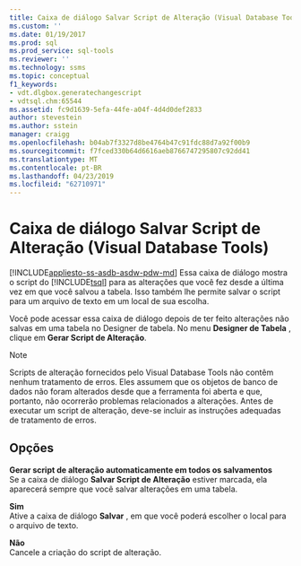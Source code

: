 ```yaml
---
title: Caixa de diálogo Salvar Script de Alteração (Visual Database Tools) | Microsoft Docs
ms.custom: ''
ms.date: 01/19/2017
ms.prod: sql
ms.prod_service: sql-tools
ms.reviewer: ''
ms.technology: ssms
ms.topic: conceptual
f1_keywords:
- vdt.dlgbox.generatechangescript
- vdtsql.chm:65544
ms.assetid: fc9d1639-5efa-44fe-a04f-4d4d0def2833
author: stevestein
ms.author: sstein
manager: craigg
ms.openlocfilehash: b04ab7f3327d8be4764b47c91fdc88d7a92f00b9
ms.sourcegitcommit: f7fced330b64d6616aeb8766747295807c92dd41
ms.translationtype: MT
ms.contentlocale: pt-BR
ms.lasthandoff: 04/23/2019
ms.locfileid: "62710971"
---
```

# <a name="save-change-script-dialog-box-visual-database-tools"></a>Caixa de diálogo Salvar Script de Alteração (Visual Database Tools)
[!INCLUDE[appliesto-ss-asdb-asdw-pdw-md](../../includes/appliesto-ss-asdb-asdw-pdw-md.md)]
Essa caixa de diálogo mostra o script do [!INCLUDE[tsql](../../includes/tsql-md.md)] para as alterações que você fez desde a última vez em que você salvou a tabela. Isso também lhe permite salvar o script para um arquivo de texto em um local de sua escolha.  
  
Você pode acessar essa caixa de diálogo depois de ter feito alterações não salvas em uma tabela no Designer de tabela. No menu **Designer de Tabela** , clique em **Gerar Script de Alteração**.  
  
> [!NOTE]  
> Scripts de alteração fornecidos pelo Visual Database Tools não contêm nenhum tratamento de erros. Eles assumem que os objetos de banco de dados não foram alterados desde que a ferramenta foi aberta e que, portanto, não ocorrerão problemas relacionados a alterações. Antes de executar um script de alteração, deve-se incluir as instruções adequadas de tratamento de erros.  
  
## <a name="options"></a>Opções  
**Gerar script de alteração automaticamente em todos os salvamentos**  
Se a caixa de diálogo **Salvar Script de Alteração** estiver marcada, ela aparecerá sempre que você salvar alterações em uma tabela.  
  
**Sim**  
Ative a caixa de diálogo **Salvar** , em que você poderá escolher o local para o arquivo de texto.  
  
**Não**  
Cancele a criação do script de alteração.  
  
